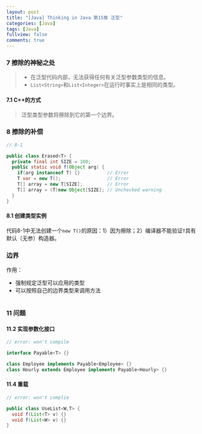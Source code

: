 ```yaml
---
layout: post
title: "[Java] Thinking in Java 第15章 泛型"
categories: [Java]
tags: [Java]
fullview: false
comments: true
---
```

### 7 擦除的神秘之处 ###
> - 在泛型代码内部，无法获得任何有关泛型参数类型的信息。
> - `List<String>`和`List<Integer>`在运行时事实上是相同的类型。

#### 7.1 C++的方式 ####
> 泛型类型参数将擦除到它的第一个边界。

### 8 擦除的补偿 ###
```java
// 8-1

public class Erased<T> {
  private final int SIZE = 100;
  public static void f(Object arg) {
    if(arg instanceof T) {}          // Error
    T var = new T();                 // Error
    T[] array = new T[SIZE];         // Error
    T[] array = (T)new Object[SIZE]; // Unchecked warning
  }
}
```

#### 8.1 创建类型实例 ####
代码8-1中无法创建一个`new T()`的原因：1）因为擦除；2）编译器不能验证`T`具有默认（无参）构造器。

### 边界 ###
作用：
- 强制规定泛型可以应用的类型
- 可以按照自己的边界类型来调用方法

```java

```
### 11 问题 ###

#### 11.2 实现参数化接口 ####

```java
// error: won't compile

interface Payable<T> {}

class Employee implements Payable<Employee> {}
class Hourly extends Employee implements Payable<Hourly> {}

```

#### 11.4 重载 ####

```java
// error: won't complie

public class UseList<W,T> {
  void f(List<T> v) {}
  void f(List<W> v) {}
}

```
